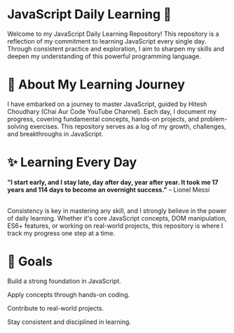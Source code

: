 # JavaScript Daily Learning 🚀
Welcome to my JavaScript Daily Learning Repository! This repository is a reflection of my commitment to learning JavaScript every single day. Through consistent practice and exploration, I aim to sharpen my skills and deepen my understanding of this powerful programming language.

# 📌 About My Learning Journey
I have embarked on a journey to master JavaScript, guided by Hitesh Choudhary (Chai Aur Code YouTube Channel). Each day, I document my progress, covering fundamental concepts, hands-on projects, and problem-solving exercises. This repository serves as a log of my growth, challenges, and breakthroughs in JavaScript.

# ✨ Learning Every Day
<p><b>"I start early, and I stay late, day after day, year after year. It took me 17 years and 114 days to become an overnight success."</b>  
– Lionel Messi </p><br>
Consistency is key in mastering any skill, and I strongly believe in the power of daily learning. Whether it's core JavaScript concepts, DOM manipulation, ES6+ features, or working on real-world projects, this repository is where I track my progress one step at a time.

# 🚀 Goals
Build a strong foundation in JavaScript.

Apply concepts through hands-on coding.

Contribute to real-world projects.

Stay consistent and disciplined in learning.
